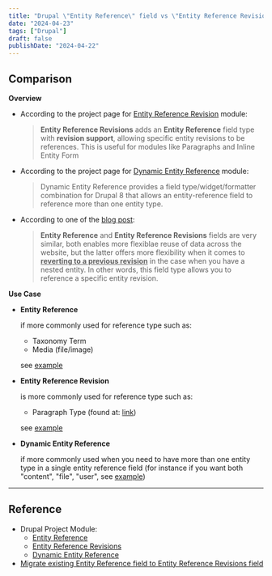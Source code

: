 ```yaml
---
title: "Drupal \"Entity Reference\" field vs \"Entity Reference Revision\" field vs \"Dynamic Entity Reference\""
date: "2024-04-23"
tags: ["Drupal"]
draft: false
publishDate: "2024-04-22"
---
```




## Comparison

**Overview**

-   According to the project page for [Entity Reference Revision](https://www.drupal.org/project/entity_reference_revisions) module:

    >   **Entity Reference Revisions** adds an **Entity Reference** field type with **revision support**, allowing specific entity revisions to be references. This is useful for modules like Paragraphs and Inline Entity Form

-   According to the project page for [Dynamic Entity Reference](https://www.drupal.org/project/dynamic_entity_reference) module:

    >   Dynamic Entity Reference provides a field type/widget/formatter combination for Drupal 8 that allows an entity-reference field to reference more than one entity type.

-   According to one of the [blog post](https://gorannikolovski.com/blog/migrate-existing-entity-reference-field-entity-reference-revisions-field#:~:text=Entity%20Reference%20and%20Entity%20Reference,reference%20a%20specific%20entity%20revision.):

    >    **Entity Reference** and **Entity Reference Revisions** fields are very similar, both enables more flexiblae reuse of data across the website, but the latter offers more flexibility when it comes to **<u>reverting to a previous revision</u>** in the case when you have a nested entity. In other words, this field type allows you to reference a specific entity revision.

**Use Case**

-   **Entity Reference**

    if more commonly used for reference type such as:

    -   Taxonomy Term
    -   Media (file/image)

    see [example](2024-04-23T090655.jpg)

-   **Entity Reference Revision**

    is more commonly used for reference type such as:

    -   Paragraph Type (found at: [link](https://www.drupal.org/project/paragraphs))

    see [example](2024-04-23T090655.jpg)

-   **Dynamic Entity Reference**

    if more commonly used when you need to have more than one entity type in a single entity reference field (for instance if you want both "content", "file", "user", see [example](Screen%20Shot%202014-06-11%20at%208.00.21%20am.png))









---


## Reference
- Drupal Project Module:
    - [Entity Reference](https://www.drupal.org/project/entityreference)
    - [Entity Reference Revisions](https://www.drupal.org/project/entity_reference_revisions)
    - [Dynamic Entity Reference](https://www.drupal.org/project/dynamic_entity_reference)
- [Migrate existing Entity Reference field to Entity Reference Revisions field](https://gorannikolovski.com/blog/migrate-existing-entity-reference-field-entity-reference-revisions-field#:~:text=Entity%20Reference%20and%20Entity%20Reference,reference%20a%20specific%20entity%20revision.)